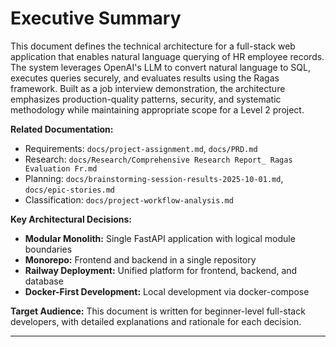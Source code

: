 # Executive Summary

This document defines the technical architecture for a full-stack web application that enables natural language querying of HR employee records. The system leverages OpenAI's LLM to convert natural language to SQL, executes queries securely, and evaluates results using the Ragas framework. Built as a job interview demonstration, the architecture emphasizes production-quality patterns, security, and systematic methodology while maintaining appropriate scope for a Level 2 project.

**Related Documentation:**
- Requirements: `docs/project-assignment.md`, `docs/PRD.md`
- Research: `docs/Research/Comprehensive Research Report_ Ragas Evaluation Fr.md`
- Planning: `docs/brainstorming-session-results-2025-10-01.md`, `docs/epic-stories.md`
- Classification: `docs/project-workflow-analysis.md`

**Key Architectural Decisions:**
- **Modular Monolith:** Single FastAPI application with logical module boundaries
- **Monorepo:** Frontend and backend in a single repository
- **Railway Deployment:** Unified platform for frontend, backend, and database
- **Docker-First Development:** Local development via docker-compose

**Target Audience:** This document is written for beginner-level full-stack developers, with detailed explanations and rationale for each decision.

---
